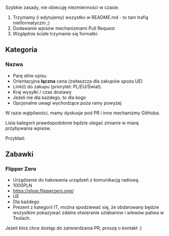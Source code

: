 Szybkie zasady, nie obiecuję niezmienności w czasie.
1. Trzymamy (i edytujemy) wszystko w README.md - to tam trafią nieiformatyczni ;)
2. Dodawanie wpisów mechanizmami Pull Request
3. Względnie ścisłe trzymanie się formatki:

## Kategoria
### Nazwa
- Parę słów opisu
- Orientacyjna **łączna** cena (zwłaszcza dla zakupów spoza UE)
- Link(i) do zakupu (priorytet: PL/EU/Świat).
- Kraj wysyłki / czas dostawy
- Jeżeli nie dla każdego, to dla kogo
- Opcjonalne uwagi wychodzące poza ramy powyżej

W razie wątpliwości, mamy dyskusje pod PR i inne mechanizmy GitHuba.

Lista kategorii prawdopodobnie będzie ulegać zmianie w miarę przybywania wpisów.


Przykład:

## Zabawki
### Flipper Zero
- Urządzenie do hakowania urządzeń z komunikacją radiową.
- 1000PLN
- https://shop.flipperzero.one/
- UE
- Dla każdego
- Prezent z kategorii IT, można spodziewać się, że obdarowany będzie wszystkim pokazywać zdalne otwieranie szlabanów i wlewów paliwa w Teslach.

Jeżeli ktoś chce dostęp do zatwierdzania PR, proszę o kontakt :)
